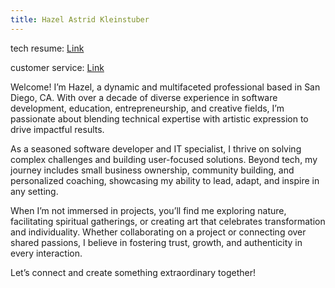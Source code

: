 ```yaml
---
title: Hazel Astrid Kleinstuber
---
```

tech resume: [Link](/resume/tech.md)

customer service: [Link](/resume/cs.md)

Welcome! I’m Hazel, a dynamic and multifaceted professional based in San Diego, CA. With over a decade of diverse experience in software development, education, entrepreneurship, and creative fields, I’m passionate about blending technical expertise with artistic expression to drive impactful results.

As a seasoned software developer and IT specialist, I thrive on solving complex challenges and building user-focused solutions. Beyond tech, my journey includes small business ownership, community building, and personalized coaching, showcasing my ability to lead, adapt, and inspire in any setting.

When I’m not immersed in projects, you’ll find me exploring nature, facilitating spiritual gatherings, or creating art that celebrates transformation and individuality. Whether collaborating on a project or connecting over shared passions, I believe in fostering trust, growth, and authenticity in every interaction.

Let’s connect and create something extraordinary together!
